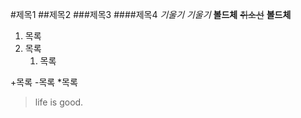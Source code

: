 #제목1
##제목2
###제목3
####제목4
_기울기_
*기울기*
__볼드체__
~~취소선~~
**볼드체**

1. 목록
1. 목록
   1. 목록
    

+목록
-목록
*목록

>life is good.
> 
